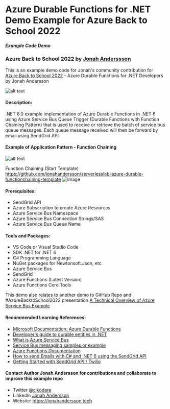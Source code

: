 # Azure Durable Functions for .NET  Demo Example for Azure Back to School 2022

##### Example Code Demo
### Azure Back to School 2022 by <a href="https://linkedin.com/in/jonahandersson" target="_blank">Jonah Anderssson</a>

<p>This is an example demo code for Jonah's community contribution for <a href="https://azurebacktoschool.github.io/edge%20case/azure-back-to-school-2022-speakers/" target="_blank">Azure Back to School 2022</a> - Azure Durable Functions for .NET Developers by Jonah Andersson</p>

![alt text](https://jonahsstorage.blob.core.windows.net/jcaphotos/AzureDurableFunctions_AzureBacktoSchool2022_Cover.png)
#### Description:

.NET 6.0 example implementation of Azure Durable Functions in .NET 6 using Azure Service Bus Queue Trigger (Durable Functions with Function Chaining Pattern) that is used to receive or retrieve the batch of service bus queue messages. Each queue message received will then be forward by email using SendGrid API 

#### Example of Application Pattern - Function Chaining 

![alt text](https://jonahsstorage.blob.core.windows.net/jcaphotos/AzureDurableFunctions_FunctionChaininingDotNet.png) 

 Function Chaining (Start Template)  https://github.com/jonahandersson/serverlesslab-azure-durable-functionchaining-template
![image](https://user-images.githubusercontent.com/14919667/188448265-5ac63c28-3613-4208-ba9d-e37c90e8d6af.png)

#### Prerequisites:

- SendGrid API 
- Azure Subscription to create Azure Resources
- Azure Service Bus Namespace 
- Azure Service Bus Connection Strings/SAS
- Azure Service Bus Queue Name

#### Tools and Packages: 

- VS Code or Visual Studio Code
- SDK .NET for .NET 6
- C# Programming Language
- NuGet packages for Newtonsoft.Json, etc.
- Azure Service Bus 
- SendGrid 
- Azure Functions (Latest Version) 
- Azure Functions Core Tools 

This demo also relates to another demo to GitHub Repo and #AzureBacktoSchool2022 presentation <a href="https://github.com/jonahandersson/azurebacktoschool2022-azure-service-bus-dotnet" target="_blank">A Technical Overview of Azure Service Bus Example</a>


#### Recommended Learning References:

- <a href="https://docs.microsoft.com/en-us/azure/azure-functions/durable/durable-functions-overview?tabs=csharp?WT.mc_id=AZ-MVP-5004251">Microsoft Documentation: Azure Durable Functions</a>
- <a href="https://docs.microsoft.com/en-us/azure/azure-functions/durable/durable-functions-dotnet-entities?WT.mc_id=AZ-MVP-5004251">Developer's guide to durable entities in .NET</a>
- <a href="https://docs.microsoft.com/en-us/azure/service-bus-messaging/service-bus-messaging-overview?WT.mc_id=AZ-MVP-5004251" target="_blank">What is Azure Service Bus</a>
- <a href="https://docs.microsoft.com/en-us/azure/service-bus-messaging/service-bus-samples">Service Bus messaging samples or example</a>
- <a href="https://docs.microsoft.com/en-us/azure/azure-functions/?WT.mc_id=AZ-MVP-5004251" target="_blank">Azure Functions Documentation</a>
- <a href="https://www.twilio.com/blog/send-emails-using-the-sendgrid-api-with-dotnetnet-6-and-csharp" target="_blank">How to send Emails with C# and .NET 6 using the SendGrid API</a>
- <a href="https://docs.sendgrid.com/for-developers/sending-email/api-getting-started" target="_blank">Getting Started with SendGrid API / Twilio</a>

#### Contact Author Jonah Andersson for contributions and collaborate to improve this example repo

- Twitter <a href="https://www.twitter.com/cjkodare" target="_blank">@cjkodare</a>
- LinkedIn <a href="https://www.linkedin.com/in/jonahandersson" target="_blank">Jonah Andersson</a>
- Website: https://jonahandersson.tech

